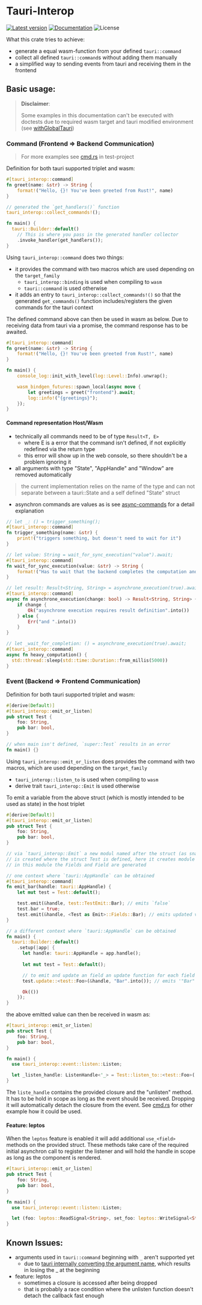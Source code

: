 # Tauri-Interop

[![Latest version](https://img.shields.io/crates/v/tauri-interop.svg)](https://crates.io/crates/tauri-interop)
[![Documentation](https://docs.rs/tauri-interop/badge.svg)](https://docs.rs/tauri-interop)
![License](https://img.shields.io/crates/l/tauri-interop.svg)

What this crate tries to achieve:
- generate a equal wasm-function from your defined `tauri::command`
- collect all defined `tauri::command`s without adding them manually
- a simplified way to sending events from tauri and receiving them in the frontend


## Basic usage:

> **Disclaimer**:
>
> Some examples in this documentation can't be executed with doctests due to
> required wasm target and tauri modified environment (see [withGlobalTauri](https://tauri.app/v1/api/config/#buildconfig.withglobaltauri))

### Command (Frontend => Backend Communication)
> For more examples see [cmd.rs](./test-project/api/src/cmd.rs) in test-project

Definition for both tauri supported triplet and wasm:
```rust , ignore-wasm32-unknown-unknown
#[tauri_interop::command]
fn greet(name: &str) -> String {
    format!("Hello, {}! You've been greeted from Rust!", name)
}

// generated the `get_handlers()` function
tauri_interop::collect_commands!();

fn main() {
  tauri::Builder::default()
    // This is where you pass in the generated handler collector
    .invoke_handler(get_handlers());
}
```

Using `tauri_interop::command` does two things:
- it provides the command with two macros which are used depending on the `target_family`
  - `tauri_interop::binding` is used when compiling to `wasm`
  - `tauri::command` is used otherwise
- it adds an entry to `tauri_interop::collect_commands!()` so that the generated 
  `get_commands()` function includes/registers the given commands for the tauri context

The defined command above can then be used in wasm as below. Due to receiving data from 
tauri via a promise, the command response has to be awaited.
```rust , ignore
#[tauri_interop::command]
fn greet(name: &str) -> String {
    format!("Hello, {}! You've been greeted from Rust!", name)
}

fn main() {
    console_log::init_with_level(log::Level::Info).unwrap();

    wasm_bindgen_futures::spawn_local(async move { 
        let greetings = greet("frontend").await;
        log::info!("{greetings}");
    });
}
```

#### Command representation Host/Wasm

- technically all commands need to be of type `Result<T, E>`
  - where E is a error that the command isn't defined, if not explicitly redefined via the return type
  - this error will show up in the web console, so there shouldn't be a problem ignoring it
- all arguments with type "State", "AppHandle" and "Window" are removed automatically
> the current implementation relies on the name of the type and can not separate between a 
> tauri::State and a self defined "State" struct
- asynchron commands are values as is see [async-commands](https://tauri.app/v1/guides/features/command#async-commands) for a detail explanation

```rust , ignore-wasm32-unknown-unknown
// let _: () = trigger_something();
#[tauri_interop::command]
fn trigger_something(name: &str) {
    print!("triggers something, but doesn't need to wait for it")
}

// let value: String = wait_for_sync_execution("value").await;
#[tauri_interop::command]
fn wait_for_sync_execution(value: &str) -> String {
    format!("Has to wait that the backend completes the computation and returns the {value}")
}

// let result: Result<String, String> = asynchrone_execution(true).await;
#[tauri_interop::command]
async fn asynchrone_execution(change: bool) -> Result<String, String> {
    if change {
        Ok("asynchrone execution requires result definition".into())
    } else {
        Err("and ".into())
    }
}

// let _wait_for_completion: () = asynchrone_execution(true).await;
#[tauri_interop::command]
async fn heavy_computation() {
  std::thread::sleep(std::time::Duration::from_millis(5000))
}
```

### Event (Backend => Frontend Communication)
Definition for both tauri supported triplet and wasm:
```rust
#[derive(Default)]
#[tauri_interop::emit_or_listen]
pub struct Test {
    foo: String,
    pub bar: bool,
}

// when main isn't defined, `super::Test` results in an error
fn main() {}
```

Using `tauri_interop::emit_or_listen` does provides the command with two macros,
which are used depending on the `target_family`
  - `tauri_interop::listen_to` is used when compiling to `wasm`
  - derive trait `tauri_interop::Emit` is used otherwise

To emit a variable from the above struct (which is mostly intended to be used as state) in the host triplet
```rust , ignore-wasm32-unknown-unknown
#[derive(Default)]
#[tauri_interop::emit_or_listen]
pub struct Test {
    foo: String,
    pub bar: bool,
}

// via `tauri_interop::Emit` a new modul named after the struct (as snake_case) 
// is created where the struct Test is defined, here it creates module `test`
// in this module the Fields and Field are generated

// one context where `tauri::AppHandle` can be obtained
#[tauri_interop::command]
fn emit_bar(handle: tauri::AppHandle) {
    let mut test = Test::default();

    test.emit(&handle, test::TestEmit::Bar); // emits `false`
    test.bar = true;
    test.emit(&handle, <Test as Emit>::Fields::Bar); // emits updated value `true`
}

// a different context where `tauri::AppHandle` can be obtained
fn main() {
  tauri::Builder::default()
    .setup(|app| {
      let handle: tauri::AppHandle = app.handle();
      
      let mut test = Test::default();

      // to emit and update an field an update function for each field is generated
      test.update::<test::Foo>(&handle, "Bar".into()); // emits '"Bar"'

      Ok(())
    });
}
```

the above emitted value can then be received in wasm as:
```rust , ignore
#[tauri_interop::emit_or_listen]
pub struct Test {
    foo: String,
    pub bar: bool,
}

fn main() {
  use tauri_interop::event::listen::Listen;

  let _listen_handle: ListenHandle<'_> = Test::listen_to::<test::Foo>(|foo| { /* use received foo: String here */ }).await;
}
```

The `liste_handle` contains the provided closure and the "unlisten" method. It has to be hold in scope as long 
as the event should be received. Dropping it will automatically detach the closure from the event. See 
[cmd.rs](./test-project/api/src/cmd.rs) for other example how it could be used.

#### Feature: leptos
When the `leptos` feature is enabled it will add additional `use_<field>` methods on the provided struct.
These methods take care of the required initial asynchron call to register the listener and will hold the
handle in scope as long as the component is rendered.

```rust , ignore
#[tauri_interop::emit_or_listen]
pub struct Test {
    foo: String,
    pub bar: bool,
}

fn main() {
  use tauri_interop::event::listen::Listen;

  let (foo: leptos::ReadSignal<String>, set_foo: leptos::WriteSignal<String>) = Test::use_field::<test::Foo>(String::default());
}
```

## Known Issues:
- arguments used in `tauri::command` beginning with `_` aren't supported yet
  - due to [tauri internally converting the argument name](https://tauri.app/v1/guides/features/command#passing-arguments), 
    which results in losing the _ at the beginning
- feature: leptos
  - sometimes a closure is accessed after being dropped
  - that is probably a race condition where the unlisten function doesn't detach the callback fast enough

